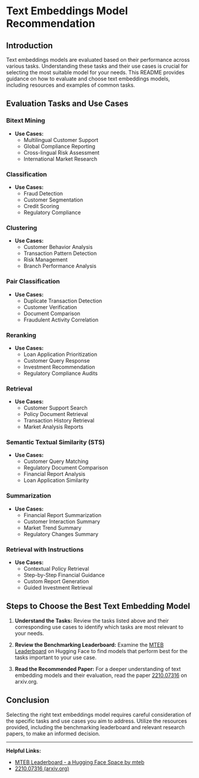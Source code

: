 # Text Embeddings Model Recommendation

## Introduction

Text embeddings models are evaluated based on their performance across various tasks. Understanding these tasks and their use cases is crucial for selecting the most suitable model for your needs. This README provides guidance on how to evaluate and choose text embeddings models, including resources and examples of common tasks.

## Evaluation Tasks and Use Cases

### Bitext Mining

- **Use Cases:**
  - Multilingual Customer Support
  - Global Compliance Reporting
  - Cross-lingual Risk Assessment
  - International Market Research

### Classification

- **Use Cases:**
  - Fraud Detection
  - Customer Segmentation
  - Credit Scoring
  - Regulatory Compliance

### Clustering

- **Use Cases:**
  - Customer Behavior Analysis
  - Transaction Pattern Detection
  - Risk Management
  - Branch Performance Analysis

### Pair Classification

- **Use Cases:**
  - Duplicate Transaction Detection
  - Customer Verification
  - Document Comparison
  - Fraudulent Activity Correlation

### Reranking

- **Use Cases:**
  - Loan Application Prioritization
  - Customer Query Response
  - Investment Recommendation
  - Regulatory Compliance Audits

### Retrieval

- **Use Cases:**
  - Customer Support Search
  - Policy Document Retrieval
  - Transaction History Retrieval
  - Market Analysis Reports

### Semantic Textual Similarity (STS)

- **Use Cases:**
  - Customer Query Matching
  - Regulatory Document Comparison
  - Financial Report Analysis
  - Loan Application Similarity

### Summarization

- **Use Cases:**
  - Financial Report Summarization
  - Customer Interaction Summary
  - Market Trend Summary
  - Regulatory Changes Summary

### Retrieval with Instructions

- **Use Cases:**
  - Contextual Policy Retrieval
  - Step-by-Step Financial Guidance
  - Custom Report Generation
  - Guided Investment Retrieval

## Steps to Choose the Best Text Embedding Model

1. **Understand the Tasks:**
   Review the tasks listed above and their corresponding use cases to identify which tasks are most relevant to your needs.

2. **Review the Benchmarking Leaderboard:**
   Examine the [MTEB Leaderboard](https://huggingface.co/spaces/mteb/leaderboard) on Hugging Face to find models that perform best for the tasks important to your use case.

3. **Read the Recommended Paper:**
   For a deeper understanding of text embedding models and their evaluation, read the paper [2210.07316](https://arxiv.org/abs/2210.07316) on arxiv.org.

## Conclusion

Selecting the right text embeddings model requires careful consideration of the specific tasks and use cases you aim to address. Utilize the resources provided, including the benchmarking leaderboard and relevant research papers, to make an informed decision.

---

**Helpful Links:**

- [MTEB Leaderboard - a Hugging Face Space by mteb](https://huggingface.co/spaces/mteb/leaderboard)
- [2210.07316 (arxiv.org)](https://arxiv.org/abs/2210.07316)
